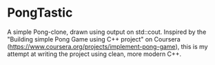 # PongTastic
A simple Pong-clone, drawn using output on std::cout. Inspired by the "Building simple Pong Game using C++ project" on Coursera (https://www.coursera.org/projects/implement-pong-game), this is my attempt at writing the project using clean, more modern C++.
